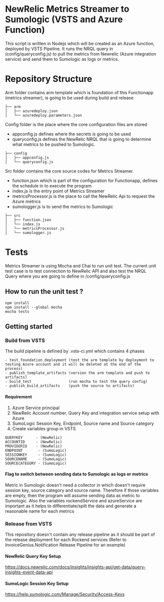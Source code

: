 # NewRelic Metrics Streamer to Sumologic (VSTS and Azure Function)
This script is written in Nodejs which will be created as an Azure function, deployed by VSTS Pipeline. It runs the NRQL query in (config/queryconfig.js) to pull the metrics from Newrelic (Azure integration service) and send them to Sumologic as logs or metrics.

# Repository Structure
Arm folder contains arm template which is foundation of this Functionapp (metrics streamer), is going to be used during build and release
```
├── arm
│   ├── azuredeploy.json
│   └── azuredeploy.parameters.json
```

Config folder is the place where the core configuration files are stored
- appconfig.js defines where the secrets is going to be used
- queryconfig.js defines the NewRelic NRQL that is going to determine what metrics to be pushed to Sumologic.
```
├── config
│   ├── appconfig.js
│   └── queryconfig.js
```

Src folder contains the core source codes for Metrics Streamer.
- function.json which is part of the configuration for Functionapp, defines the schedule in to execute the program
- index.js is the entry point of Metrics Streamer
- metricsProcessor.js is the place to call the NewRelic Api to request the Azure metrics
- sumologger.js is to send the metrics to Sumologic
```
├── src
│   ├── function.json
│   └── index.js
│   └── metricsProcessor.js
│   └── sumologger.js
```

# Tests
Metrics Streamer is using Mocha and Chai to run unit test. The current unit test case is to test connection to NewRelic API and also test the NRQL Query where you are going to define in /config/queryconfig.js

## How to run the unit test ?
```
npm install
npm install --global mocha
mocha tests
```

## Getting started

### Build from VSTS
The build pipeline is defined by .vsts-ci.yml which contains 4 phases

```
- test_foundation_deployment (test the arm template by deployment to testing Azure account and it will be deleted at the end of the process)
- publish_template_artifacts (version the arm template and push to artifacts)
- build_test                 (run mocha to test the query config)
- publish_build_artifacts    (push the source to artifacts)
```

#### Requirement
1. Azure Service principal
2. NewRelic Account number, Query Key and integration service setup with Azure
3. SumoLogic Session Key, Endpoint, Source name and Source category
4. Create variables group in VSTS

```
QUERYKEY      - (NewRelic)
ACCOUNTID     - (NewRelic)
PROVIDERID    - (NewRelic)
ENDPOINT       - (SumoLogic)
SESSIONKEY     - (SumoLogic)
SOURCENAME     - (SumoLogic)
SOURCECATEGORY - (SumoLogic)
```

#### Flag to switch between sending data to Sumologic as logs or metrics
Metric in Sumologic doesn't need a collector in which doesn't require session key, source category and source name. Therefore if those variables are empty, then the program will assume sending data as metric to Sumologic. Also the variables rockendService and azureService are important as it helps to differentiate/spilt the data and generate a reasonable name for each metrics

### Release from VSTS
This repository doesn't contain any release pipeline as it should be part of the release deployment for each Rockend services
(Refer to InvoiceGenius.Notification Release Pipeline for an example)

#### NewRelic Query Key Setup
https://docs.newrelic.com/docs/insights/insights-api/get-data/query-insights-event-data-api

#### SumoLogic Session Key Setup
https://help.sumologic.com/Manage/Security/Access-Keys
